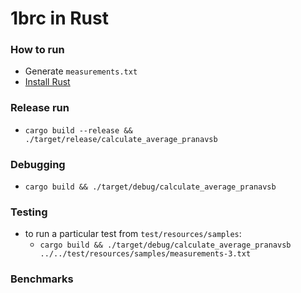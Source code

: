 # 1brc in Rust

### How to run
* Generate `measurements.txt` 
* [Install Rust](https://www.rust-lang.org/tools/install)

### Release run
* `cargo build --release && ./target/release/calculate_average_pranavsb`

### Debugging
* `cargo build && ./target/debug/calculate_average_pranavsb`

### Testing
* to run a particular test from `test/resources/samples`:
    * `cargo build && ./target/debug/calculate_average_pranavsb ../../test/resources/samples/measurements-3.txt`

### Benchmarks